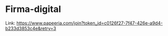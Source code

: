 # Firma-digital

Link: https://www.papeeria.com/join?token_id=c0126f27-7f47-426e-a9d4-b233d3853c4e&retry=3
